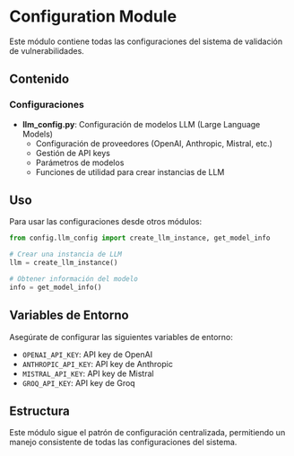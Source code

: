 # Configuration Module

Este módulo contiene todas las configuraciones del sistema de validación de vulnerabilidades.

## Contenido

### Configuraciones

- **llm_config.py**: Configuración de modelos LLM (Large Language Models)
  - Configuración de proveedores (OpenAI, Anthropic, Mistral, etc.)
  - Gestión de API keys
  - Parámetros de modelos
  - Funciones de utilidad para crear instancias de LLM

## Uso

Para usar las configuraciones desde otros módulos:

```python
from config.llm_config import create_llm_instance, get_model_info

# Crear una instancia de LLM
llm = create_llm_instance()

# Obtener información del modelo
info = get_model_info()
```

## Variables de Entorno

Asegúrate de configurar las siguientes variables de entorno:

- `OPENAI_API_KEY`: API key de OpenAI
- `ANTHROPIC_API_KEY`: API key de Anthropic
- `MISTRAL_API_KEY`: API key de Mistral
- `GROQ_API_KEY`: API key de Groq

## Estructura

Este módulo sigue el patrón de configuración centralizada, permitiendo un manejo consistente de todas las configuraciones del sistema.